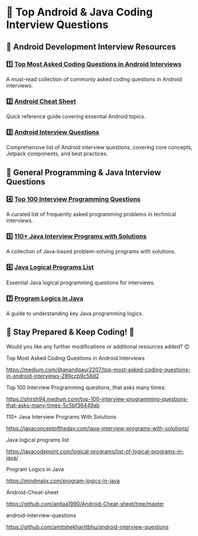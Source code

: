# 📌 Top Android & Java Coding Interview Questions  

## 🔹 Android Development Interview Resources  
### 1️⃣ [Top Most Asked Coding Questions in Android Interviews](https://medium.com/@anandgaur2207/top-most-asked-coding-questions-in-android-interviews-289ccb9c58d2)  
A must-read collection of commonly asked coding questions in Android interviews.  

### 2️⃣ [Android Cheat Sheet](https://github.com/anitaa1990/Android-Cheat-sheet/tree/master)  
Quick reference guide covering essential Android topics.  

### 3️⃣ [Android Interview Questions](https://github.com/amitshekhariitbhu/android-interview-questions)  
Comprehensive list of Android interview questions, covering core concepts, Jetpack components, and best practices.  

## 🔹 General Programming & Java Interview Questions  
### 4️⃣ [Top 100 Interview Programming Questions](https://shirsh94.medium.com/top-100-interview-programming-questions-that-asks-many-times-5c5bf36449ab)  
A curated list of frequently asked programming problems in technical interviews.  

### 5️⃣ [110+ Java Interview Programs with Solutions](https://javaconceptoftheday.com/java-interview-programs-with-solutions/)  
A collection of Java-based problem-solving programs with solutions.  

### 6️⃣ [Java Logical Programs List](https://javacodepoint.com/logical-programs/list-of-logical-programs-in-java/)  
Essential Java logical programming questions for interviews.  

### 7️⃣ [Program Logics in Java](https://mindmajix.com/program-logics-in-java)  
A guide to understanding key Java programming logics.  

## 📌 Stay Prepared & Keep Coding! 🚀  

Would you like any further modifications or additional resources added? 😊

Top Most Asked Coding Questions in Android Interviews

https://medium.com/@anandgaur2207/top-most-asked-coding-questions-in-android-interviews-289ccb9c58d2

Top 100 Interview Programming questions, that asks many times:

https://shirsh94.medium.com/top-100-interview-programming-questions-that-asks-many-times-5c5bf36449ab

110+ Java Interview Programs With Solutions

https://javaconceptoftheday.com/java-interview-programs-with-solutions/

Java logical programs list

https://javacodepoint.com/logical-programs/list-of-logical-programs-in-java/

Program Logics in Java

https://mindmajix.com/program-logics-in-java

Android-Cheat-sheet

https://github.com/anitaa1990/Android-Cheat-sheet/tree/master

android-interview-questions

https://github.com/amitshekhariitbhu/android-interview-questions

